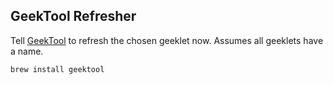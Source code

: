 ## GeekTool Refresher

Tell [GeekTool](https://www.tynsoe.org/geektool/) to refresh the chosen geeklet now.  Assumes all geeklets have a name.

`brew install geektool`

